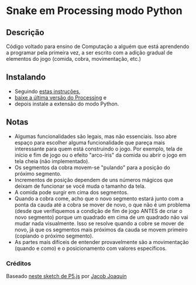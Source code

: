 # Snake em Processing modo Python
## Descrição

Código voltado para ensino de Computação a alguém que está aprendendo a programar pela primeira vez, a ser escrito com a adição gradual de elementos do jogo (comida, cobra, movimentação, etc.)

## Instalando

* Seguindo [estas instruções](https://py.processing.org/tutorials/gettingstarted/),
* [baixe a última versão do Processing](https://processing.org/download/) e
* depois instale a extensão do modo Python.
## Notas
* Algumas funcionalidades são legais, mas não essenciais. Isso abre espaço para escolher alguma funcionalidade que pareça mais interessante para quem está construindo o jogo. Por exemplo, tela de início e fim de jogo ou o efeito "arco-íris" da comida ou abrir o jogo em tela cheia (não implementado).
* Os segmentos da cobra movem-se "pulando" para a posição do próximo segmento.
* Incrementos de posição dependem de uns números mágicos que deixam de funcionar se você muda o tamanho da tela.
* A comida pode surgir em cima dos segmentos.
* Quando a cobra come, acho que o novo segmento estará junto com a ponta da cauda até a cobra se mover de novo, o que não é um problema (desde que verifiquemos a condição de fim de jogo ANTES de criar o novo segmento) porque um quadrado em cima de um quadrado não vai mudar nada visualmente. Isso se resolve quando a cobre se mover de novo, já que os segmentos mais próximos da cauda se movem primeiro (copiando o próximo segmento).
* As partes mais difíceis de entender provavelmente são a movimentação (quando e como) e o posicionamento com valores específicos.

 ### Créditos
Baseado [neste sketch de P5.js](https://openprocessing.org/sketch/387971) por [Jacob Joaquin](https://openprocessing.org/user/23998)


